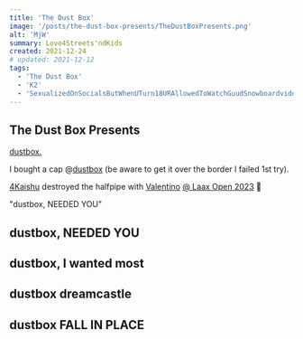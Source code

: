 ```yaml
---
title: 'The Dust Box'
image: '/posts/the-dust-box-presents/TheDustBoxPresents.png'
alt: 'MjW'
summary: Love4Streets'ndKids
created: 2021-12-24
# updated: 2021-12-12
tags:
  - 'The Dust Box'
  - 'K2'
  - 'SexualizedOnSocialsButWhenUTurn18URAllowedToWatchGuudSnowboardvideos'
---
```


## The Dust Box Presents

<script>
  import { YouTube } from 'sveltekit-embed'
</script>

<YouTube youTubeId="wSHVIGvwH-Q" />

<a href="https://www.youtube.com/@dustbox720">dustbox.</a>

I bought a cap @<a href="https://dustbox.org/collections/all">dustbox</a> (be aware to get it over the border I failed 1st try).

<a href="https://www.instagram.com/4kaishu/">4Kaishu</a> destroyed the halfpipe with <a href="https://www.instagram.com/valentinoguseli/">Valentino</a> <a href="https://www.facebook.com/reel/1138232670172207">@ Laax Open 2023</a> 🚀<br/>

"dustbox, NEEDED YOU"

## dustbox, NEEDED YOU

<YouTube youTubeId="lKkMp2PAjZ0" />

## dustbox, I wanted most

<YouTube youTubeId="mO5TbSNbMXc" />

## dustbox dreamcastle

<YouTube youTubeId="jO6rECAgoGY" />

## dustbox FALL IN PLACE

<YouTube youTubeId="8QSRkaHl1o0" />
